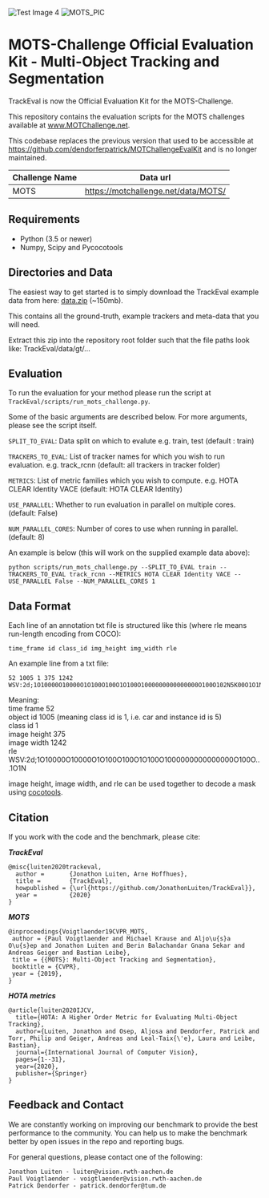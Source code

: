 ![Test Image 4](https://motchallenge.net/img/header-bg/mot_bannerthin.png)
![MOTS_PIC](https://motchallenge.net/sequenceVideos/MOTS20-11-gt.jpg)
# MOTS-Challenge Official Evaluation Kit - Multi-Object Tracking and Segmentation

TrackEval is now the Official Evaluation Kit for the MOTS-Challenge.

This repository contains the evaluation scripts for the MOTS challenges available at www.MOTChallenge.net.

This codebase replaces the previous version that used to be accessible at https://github.com/dendorferpatrick/MOTChallengeEvalKit and is no longer maintained.

Challenge Name | Data url |
|----- | ---------------|
|MOTS | https://motchallenge.net/data/MOTS/ |

## Requirements 
* Python (3.5 or newer)
* Numpy, Scipy and Pycocotools

## Directories and Data
The easiest way to get started is to simply download the TrackEval example data from here: [data.zip](https://omnomnom.vision.rwth-aachen.de/data/TrackEval/data.zip) (~150mb).

This contains all the ground-truth, example trackers and meta-data that you will need.

Extract this zip into the repository root folder such that the file paths look like: TrackEval/data/gt/...

## Evaluation
To run the evaluation for your method please run the script at ```TrackEval/scripts/run_mots_challenge.py```.

Some of the basic arguments are described below. For more arguments, please see the script itself.

```SPLIT_TO_EVAL```: Data split on which to evalute e.g. train, test (default : train)

```TRACKERS_TO_EVAL```: List of tracker names for which you wish to run evaluation. e.g. track_rcnn (default: all trackers in tracker folder)

```METRICS```: List of metric families which you wish to compute. e.g. HOTA CLEAR Identity VACE (default: HOTA CLEAR Identity)

```USE_PARALLEL```: Whether to run evaluation in parallel on multiple cores. (default: False)

```NUM_PARALLEL_CORES```: Number of cores to use when running in parallel. (default: 8)

An example is below (this will work on the supplied example data above):
```
python scripts/run_mots_challenge.py --SPLIT_TO_EVAL train --TRACKERS_TO_EVAL track_rcnn --METRICS HOTA CLEAR Identity VACE --USE_PARALLEL False --NUM_PARALLEL_CORES 1  
```


## Data Format

Each line of an annotation txt file is structured like this (where rle means run-length encoding from COCO):
```
time_frame id class_id img_height img_width rle
```
An example line from a txt file:
```
52 1005 1 375 1242 WSV:2d;1O10000O10000O1O100O100O1O100O1000000000000000O100O102N5K00O1O1N2O110OO2O001O1NTga3
```
Meaning:
<br>time frame 52
<br>object id 1005 (meaning class id is 1, i.e. car and instance id is 5)
<br>class id 1
<br>image height 375
<br>image width 1242
<br>rle WSV:2d;1O10000O10000O1O100O100O1O100O1000000000000000O100O...1O1N </p>

image height, image width, and rle can be used together to decode a mask using [cocotools](https://github.com/cocodataset/cocoapi).

## Citation
If you work with the code and the benchmark, please cite:

***TrackEval***
```
@misc{luiten2020trackeval,
  author =       {Jonathon Luiten, Arne Hoffhues},
  title =        {TrackEval},
  howpublished = {\url{https://github.com/JonathonLuiten/TrackEval}},
  year =         {2020}
}
```

***MOTS***
```
@inproceedings{Voigtlaender19CVPR_MOTS,
 author = {Paul Voigtlaender and Michael Krause and Aljo\u{s}a O\u{s}ep and Jonathon Luiten and Berin Balachandar Gnana Sekar and Andreas Geiger and Bastian Leibe},
 title = {{MOTS}: Multi-Object Tracking and Segmentation},
 booktitle = {CVPR},
 year = {2019},
}
```

***HOTA metrics***
```
@article{luiten2020IJCV,
  title={HOTA: A Higher Order Metric for Evaluating Multi-Object Tracking},
  author={Luiten, Jonathon and Osep, Aljosa and Dendorfer, Patrick and Torr, Philip and Geiger, Andreas and Leal-Taix{\'e}, Laura and Leibe, Bastian},
  journal={International Journal of Computer Vision},
  pages={1--31},
  year={2020},
  publisher={Springer}
}
```

## Feedback and Contact
We are constantly working on improving our benchmark to provide the best performance to the community.
You can help us to make the benchmark better by open issues in the repo and reporting bugs.

For general questions, please contact one of the following:

```
Jonathon Luiten - luiten@vision.rwth-aachen.de
Paul Voigtlaender - voigtlaender@vision.rwth-aachen.de
Patrick Dendorfer - patrick.dendorfer@tum.de
```

